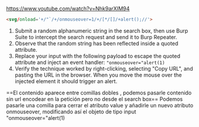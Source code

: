 https://www.youtube.com/watch?v=Nhk9arXIM94

```html
<svg/onload='+/"`/+/onmouseover=1/+/[*/[]/+alert();//'>
```

1. Submit a random alphanumeric string in the search box, then use Burp Suite to intercept the search request and send it to Burp Repeater.
2. Observe that the random string has been reflected inside a quoted attribute.
3. Replace your input with the following payload to escape the quoted attribute and inject an event handler:
    `"onmouseover="alert(1)`
4. Verify the technique worked by right-clicking, selecting "Copy URL", and pasting the URL in the browser. When you move the mouse over the injected element it should trigger an alert.

==El contenido aparece entre comillas dobles , podemos pasarle contenido sin url encodear en la petición pero no desde el search box==
Podemos pasarle una comilla para cerrar el atributo value y añadirle un nuevo atributo onmouseover, modificando así el objeto de tipo input "onmouseover="alert(1)
